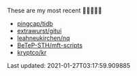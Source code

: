 These are my most recent 🌟🌟🌟🌟🌟

* [pingcap/tidb](https://github.com/pingcap/tidb)
* [extrawurst/gitui](https://github.com/extrawurst/gitui)
* [leahneukirchen/nq](https://github.com/leahneukirchen/nq)
* [BeTeP-STH/mft-scripts](https://github.com/BeTeP-STH/mft-scripts)
* [kryptco/kr](https://github.com/kryptco/kr)

Last updated: 2021-01-27T03:17:59.909885
